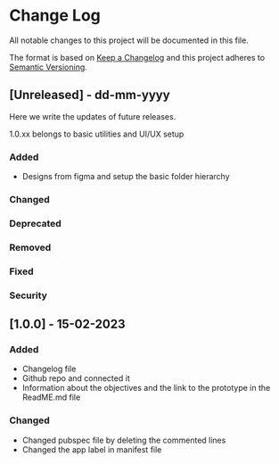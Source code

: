 # Change Log
All notable changes to this project will be documented in this file.

The format is based on [Keep a Changelog](http://keepachangelog.com/)
and this project adheres to [Semantic Versioning](http://semver.org/).

## [Unreleased] - dd-mm-yyyy
Here we write the updates of future releases.

1.0.xx belongs to basic utilities and UI/UX setup

### Added
- Designs from figma and setup the basic folder hierarchy

### Changed

### Deprecated

### Removed

### Fixed

### Security


## [1.0.0] - 15-02-2023

### Added
- Changelog file
- Github repo and connected it
- Information about the objectives and the link to the prototype in the ReadME.md file

### Changed
- Changed pubspec file by deleting the commented lines
- Changed the app label in manifest file